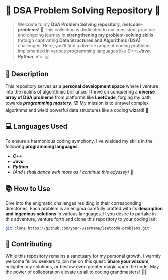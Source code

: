 # 🌟 DSA Problem Solving Repository 🚀

> Welcome to my **DSA Problem Solving repository**, ***leetcode-problems***! 🌟 This collection is dedicated to my consistent practice and ongoing journey in **strengthening my problem-solving skills** through captivating **Data Structures and Algorithms (DSA)** challenges. Here, you'll find a diverse range of coding problems implemented in various programming languages like ***C++***, ***Java***, ***Python***, etc. 💻

## 📜 Description

This repository serves as a **personal development space** where I venture into the realms of algorithmic brilliance. I thrive on conquering a **diverse array of DSA problems** from platforms like **LeetCode**, forging my path towards ***programming mastery***. 🏆 My mission is to unravel complex algorithms and wield powerful data structures like a coding wizard! 🧙

## 💻 Languages Used

To ensure a harmonious coding symphony, I've wielded my skills in the following **programming languages**:

- ***C++***
- ***Java***
- ***Python***
- *(And I shall dance with more as I continue this odyssey)* 🕺

## 📚 How to Use

Dive into the enigmatic challenges residing in their corresponding directories. Each problem is an enigma carefully crafted with its **description and ingenious solutions** in various languages. If you desire to partake in this adventure, venture forth and clone this repository to your coding lair:

```bash
git clone https://github.com/your-username/leetcode-problems.git
```

## 🤝 Contributing

While this repository remains a sanctuary for my personal growth, I warmly welcome fellow seekers to join me on this quest. **Share your wisdom**, enlighten my solutions, or bestow even greater magic upon the code. May the power of collaboration elevate us all to coding grandmasters! 🧙‍♂️
